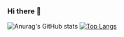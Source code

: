 ### Hi there 👋

![Anurag's GitHub stats](https://github-readme-stats.vercel.app/api?username=LiocansG&show_icons=true&theme=tokyonight) [![Top Langs](https://github-readme-stats.vercel.app/api/top-langs/?username=LiocansG&layout=compact)](https://github.com/anuraghazra/github-readme-stats)

<!--
**LiocansG/LiocansG** is a ✨ _special_ ✨ repository because its `README.md` (this file) appears on your GitHub profile.

Here are some ideas to get you started:

- 🔭 I’m currently working on ...
- 🌱 I’m currently learning ...
- 👯 I’m looking to collaborate on ...
- 🤔 I’m looking for help with ...
- 💬 Ask me about ...
- 📫 How to reach me: ...
- 😄 Pronouns: ...
- ⚡ Fun fact: ...
-->
